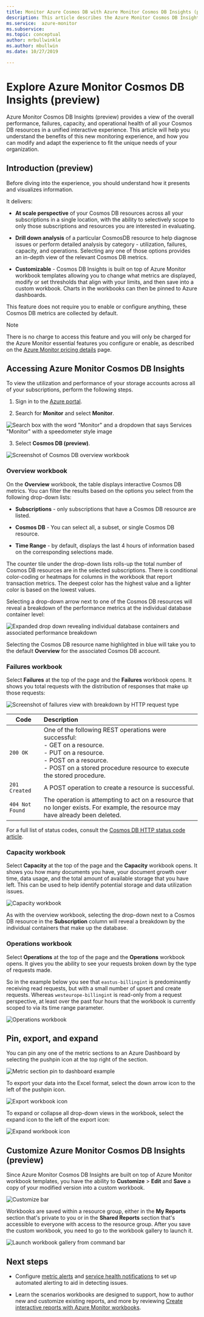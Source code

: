 ```yaml
---
title: Monitor Azure Cosmos DB with Azure Monitor Cosmos DB Insights (preview)| Microsoft Docs
description: This article describes the Azure Monitor Cosmos DB Insights feature that provides Cosmos DB owners with a quick understanding of performance and utilization issues with their CosmosDB accounts.
ms.service:  azure-monitor
ms.subservice: 
ms.topic: conceptual
author: mrbullwinkle    
ms.author: mbullwin
ms.date: 10/27/2019

---
```


# Explore Azure Monitor Cosmos DB Insights (preview)

Azure Monitor Cosmos DB Insights (preview) provides a view of the overall performance, failures, capacity, and operational health of all your Cosmos DB resources in a unified interactive experience. This article will help you understand the benefits of this new monitoring experience, and how you can modify and adapt the experience to fit the unique needs of your organization.   

## Introduction (preview)

Before diving into the experience, you should understand how it presents and visualizes information. 

It delivers:

* **At scale perspective** of your Cosmos DB resources across all your subscriptions in a single location, with the ability to selectively scope to only those subscriptions and resources you are interested in evaluating.

* **Drill down analysis** of a particular CosmosDB resource to help diagnose issues or perform detailed analysis by category - utilization, failures, capacity, and operations. Selecting any one of those options provides an in-depth view of the relevant Cosmos DB metrics.  

* **Customizable** - Cosmos DB Insights is built on top of Azure Monitor workbook templates allowing you to change what metrics are displayed, modify or set thresholds that align with your limits, and then save into a custom workbook. Charts in the workbooks can then be pinned to Azure dashboards.  

This feature does not require you to enable or configure anything, these Cosmos DB metrics are collected by default.

>[!NOTE]
>There is no charge to access this feature and you will only be charged for the Azure Monitor essential features you configure or enable, as described on the [Azure Monitor pricing details](https://azure.microsoft.com/pricing/details/monitor/) page.


## Accessing Azure Monitor Cosmos DB Insights

To view the utilization and performance of your storage accounts across all of your subscriptions, perform the following steps.

1. Sign in to the [Azure portal](https://portal.azure.com).

2. Search for **Monitor** and select **Monitor**.

![Search box with the word "Monitor" and a dropdown that says Services "Monitor" with a speedometer style image](./media/cosmosdb-insights-overview/search-monitor.png)

3. Select **Cosmos DB (preview)**.

![Screenshot of Cosmos DB overview workbook](./media/cosmosdb-insights-overview/cosmos-db.png)

### Overview workbook

On the **Overview** workbook, the table displays interactive Cosmos DB metrics. You can filter the results based on the options you select from the following drop-down lists:

* **Subscriptions** - only subscriptions that have a Cosmos DB resource are listed.  

* **Cosmos DB** - You can select all, a subset, or single Cosmos DB resource.

* **Time Range** - by default, displays the last 4 hours of information based on the corresponding selections made.

The counter tile under the drop-down lists rolls-up the total number of Cosmos DB resources are in the selected subscriptions. There is conditional color-coding or heatmaps for columns in the workbook that report transaction metrics. The deepest color has the highest value and a lighter color is based on the lowest values. 

Selecting a drop-down arrow next to one of the Cosmos DB resources will reveal a breakdown of the performance metrics at the individual database container level:

![Expanded drop down revealing individual database containers and associated performance breakdown](./media/cosmosdb-insights-overview/container-view.png)

Selecting the Cosmos DB resource name highlighted in blue will take you to the default **Overview** for the associated Cosmos DB account. 

### Failures workbook

Select **Failures** at the top of the page and the **Failures** workbook opens. It shows you  total requests with the distribution of responses that make up those requests:

![Screenshot of failures view with breakdown by HTTP request type](./media/cosmosdb-insights-overview/failures.png)

| Code 		|  Description       | 
|-----------|:--------------------|
| `200 OK`	| One of the following REST operations were successful: </br>- GET on a resource. </br> - PUT on a resource. </br> - POST on a resource. </br> - POST on a stored procedure resource to execute the stored procedure.|
| `201 Created` | A POST operation to create a resource is successful. |
| `404 Not Found` | The operation is attempting to act on a resource that no longer exists. For example, the resource may have already been deleted. |

For a full list of status codes, consult the [Cosmos DB HTTP status code article](https://docs.microsoft.com/rest/api/cosmos-db/http-status-codes-for-cosmosdb).

### Capacity workbook

Select **Capacity** at the top of the page and the **Capacity** workbook opens. It shows you how many documents you have, your document growth over time, data usage, and the total amount of available storage that you have left.  This can be used to help identify potential storage and data utilization issues.

![Capacity workbook](./media/cosmosdb-insights-overview/capacity.png) 

As with the overview workbook, selecting the drop-down next to a Cosmos DB resource in the **Subscription** column will reveal a breakdown by the individual containers that make up the database.

### Operations workbook

Select **Operations** at the top of the page and the **Operations** workbook opens. It gives you the ability to see your requests broken down by the type of requests made. 

So in the example below you see that `eastus-billingint` is predominantly receiving read requests, but with a small number of upsert and create requests. Whereas `westeurope-billingint` is read-only from a request perspective, at least over the past four hours that the workbook is currently scoped to via its time range parameter.

![Operations workbook](./media/cosmosdb-insights-overview/operations.png) 

## Pin, export, and expand

You can pin any one of the metric sections to an Azure Dashboard by selecting the pushpin icon at the top right of the section.

![Metric section pin to dashboard example](./media/cosmosdb-insights-overview/pin.png)

To export your data into the Excel format, select the down arrow icon to the left of the pushpin 
icon.

![Export workbook icon](./media/cosmosdb-insights-overview/export.png)

To expand or collapse all drop-down views in the workbook, select the expand icon to the left of the export icon:

![Expand workbook icon](./media/cosmosdb-insights-overview/expand.png)

## Customize Azure Monitor Cosmos DB Insights (preview)

Since Azure Monitor Cosmos DB Insights are built on top of Azure Monitor workbook templates, you have the ability to **Customize** > **Edit** and **Save** a copy of your modified version into a custom workbook. 

![Customize bar](./media/cosmosdb-insights-overview/customize.png)

Workbooks are saved within a resource group, either in the **My Reports** section that's private to you or in the **Shared Reports** section that's accessible to everyone with access to the resource group. After you save the custom workbook, you need to go to the workbook gallery to launch it.

![Launch workbook gallery from command bar](./media/cosmosdb-insights-overview/gallery.png)

## Next steps

* Configure [metric alerts](../platform/alerts-metric.md) and [service health notifications](../../service-health/alerts-activity-log-service-notifications.md) to set up automated alerting to aid in detecting issues.

* Learn the scenarios workbooks are designed to support, how to author new and customize existing reports, and more by reviewing [Create interactive reports with Azure Monitor workbooks](../app/usage-workbooks.md).
